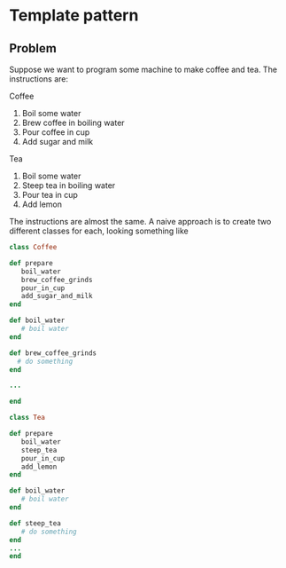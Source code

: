 # Template pattern

## Problem

Suppose we want to program some machine to make coffee and tea.  The
instructions are:

Coffee
1. Boil some water
2. Brew coffee in boiling water
3. Pour coffee in cup
4. Add sugar and milk

Tea
1. Boil some water
2. Steep tea in boiling water
3. Pour tea in cup
4. Add lemon

The instructions are almost the same.  A naive approach is to create two
different classes for each, looking something like
```Ruby
class Coffee

def prepare
   boil_water
   brew_coffee_grinds
   pour_in_cup
   add_sugar_and_milk
end

def boil_water
   # boil water
end

def brew_coffee_grinds
  # do something
end

...

end

class Tea

def prepare
   boil_water
   steep_tea
   pour_in_cup
   add_lemon
end

def boil_water
   # boil water
end

def steep_tea
   # do something
end
...
end
```
